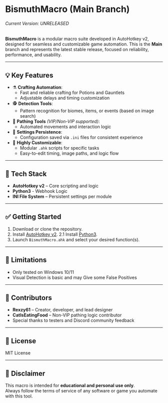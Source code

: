 # BismuthMacro (Main Branch)
###### Current Version: UNRELEASED
**BismuthMacro** is a modular macro suite developed in AutoHotkey v2, designed for seamless and customizable game automation. This is the **Main** branch and represents the latest stable release, focused on reliability, performance, and usability.

---

## 💡 Key Features

- ⚗️ **Crafting Automation**:
  - Fast and reliable crafting for Potions and Gauntlets
  - Adjustable delays and timing customization
- 🕵️ **Detection Tools**:
  - Pattern recognition for biomes, items, or events (based on image search)
- 🧭 **Pathing Tools** *(VIP/Non-VIP supported)*:
  - Automated movements and interaction logic
- 🧾 **Settings Persistence**:
  - Configuration saved via `.ini` files for consistent experience
- 🎯 **Highly Customizable**:
  - Modular `.ahk` scripts for specific tasks
  - Easy-to-edit timing, image paths, and logic flow

---

## 🔧 Tech Stack

- **AutoHotkey v2** – Core scripting and logic
- **Python3** - Webhook Logic
- **INI File System** – Persistent settings per module

---

## ✅ Getting Started

1. Download or clone the repository.
2. Install [AutoHotkey v2](https://www.autohotkey.com/download).
2.1 Install [Python3](https://www.python.org/download).
3. Launch `BismuthMacro.ahk` and select your desired function(s).

---

## 🚫 Limitations

- Only tested on Windows 10/11
- Visual Detection is basic and may Give some False Positives

---

## 👥 Contributors

- **Rexzy61** – Creator, developer, and lead designer  
- **CatIsEatingFood** – Non-VIP pathing logic contributor  
- Special thanks to testers and Discord community feedback

---

## 📜 License

MIT License

---

## 📣 Disclaimer

This macro is intended for **educational and personal use only**.  
Always follow the terms of service of any software or game you automate with this tool.
